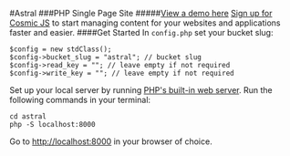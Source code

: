 #Astral
###PHP Single Page Site
#####[View a demo here](http://tonyspiro.com/dev/cosmicjs-examples/php/astral/)
[Sign up for Cosmic JS](https://cosmicjs.com/) to start managing content for your websites and applications faster and easier.
####Get Started
In ```config.php``` set your bucket slug:
```
$config = new stdClass();
$config->bucket_slug = "astral"; // bucket slug
$config->read_key = ""; // leave empty if not required
$config->write_key = ""; // leave empty if not required
```

Set up your local server by running [PHP's built-in web server](http://php.net/manual/en/features.commandline.webserver.php).  Run the following commands in your terminal:

```
cd astral
php -S localhost:8000
```

Go to [http://localhost:8000](http://localhost:8000) in your browser of choice.

